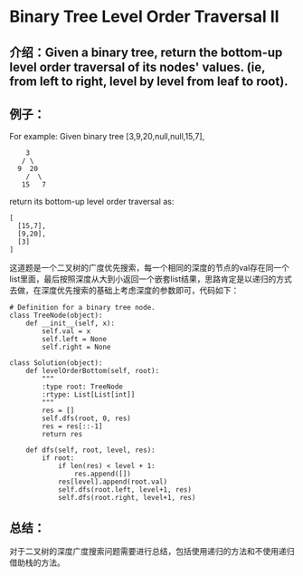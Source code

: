 # Binary Tree Level Order Traversal II
## 介绍：Given a binary tree, return the bottom-up level order traversal of its nodes' values. (ie, from left to right, level by level from leaf to root).
## 例子：
For example:
Given binary tree [3,9,20,null,null,15,7],
```
    3
   / \
  9  20
    /  \
   15   7
```
return its bottom-up level order traversal as:
```
[
  [15,7],
  [9,20],
  [3]
]
```
这道题是一个二叉树的广度优先搜索，每一个相同的深度的节点的val存在同一个list里面，最后按照深度从大到小返回一个嵌套list结果，思路肯定是以递归的方式去做，在深度优先搜索的基础上考虑深度的参数即可，代码如下：
```
# Definition for a binary tree node.
class TreeNode(object):
    def __init__(self, x):
        self.val = x
        self.left = None
        self.right = None

class Solution(object):
    def levelOrderBottom(self, root):
        """
        :type root: TreeNode
        :rtype: List[List[int]]
        """
        res = []
        self.dfs(root, 0, res)
        res = res[::-1]
        return res

    def dfs(self, root, level, res):
        if root:
            if len(res) < level + 1:
                res.append([])
            res[level].append(root.val)
            self.dfs(root.left, level+1, res)
            self.dfs(root.right, level+1, res)
```

## 总结：
对于二叉树的深度广度搜索问题需要进行总结，包括使用递归的方法和不使用递归借助栈的方法。